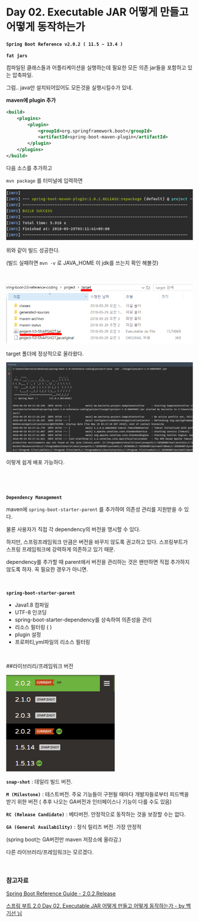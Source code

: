 # Day 02. Executable JAR 어떻게 만들고 어떻게 동작하는가

**`Spring Boot Reference v2.0.2 ( 11.5 ~ 13.4 )`**

**`fat jars`**

컴파일된 클래스들과 어플리케이션을 실행하는데 필요한 모든 의존 jar들을 포함하고 있는 압축파일.

그럼.. java만 설치되어있어도 모든것을 실행시킬수가 있네.


**maven에 plugin 추가**

```XML
<build>
	<plugins>
		<plugin>
			<groupId>org.springframework.boot</groupId>
			<artifactId>spring-boot-maven-plugin</artifactId>
		</plugin>
	</plugins>
</build>
```

다음 소스를 추가하고

`mvn package` 를 터미널에 입력하면

![](assets/markdown-img-paste-20180529031247628.png)

위와 같이 빌드 성공한다.

(빌드 실패하면 `mvn -v` 로 JAVA_HOME 이 jdk를 쓰는지 확인 해볼것)

&nbsp;

![](assets/markdown-img-paste-20180529031410128.png)

target 폴더에 정상적으로 올라왔다.

![](assets/markdown-img-paste-20180529031800339.png)

이렇게 쉽게 배포 가능하다.

&nbsp;

&nbsp;

**`Dependency Management`**

maven에 `spring-boot-starter-parent` 를 추가하여 의존성 관리를 지원받을 수 있다.

물론 사용자가 직접 각 dependency의 버전을 명시할 수 있다.

하지만, 스프링프레임워크 만큼은 버전을 바꾸지 않도록 권고하고 있다. 스프링부트가 스프링 프레임워크에 강력하게 의존하고 있기 때문.

dependency를 추가할 때 parent에서 버전을 관리하는 것은 왠만하면 직접 추가하지 않도록 하자. 꼭 필요한 경우가 아니면.

&nbsp;

**`spring-boot-starter-parent`**

* Java1.8 컴파일
* UTF-8 인코딩
* spring-boot-starter-dependency를 상속하여 의존성을 관리
* 리소스 필터링 ( <filter> )
* plugin 설정
* 프로퍼티,yml파일의 리소스 필터링

&nbsp;
&nbsp;

##라이브러리/프레임워크 버전

![](assets/markdown-img-paste-20180529161443239.png)

**`snap-shot`** : 데일리 빌드 버전.

**`M (Milestone)`** : 테스트버전. 주요 기능들이 구현될 때마다 개발자들로부터 피드백을 받기 위한 버전 ( 추후 나오는 GA버전과 인터페이스나 기능이 다를 수도 있음)

**`RC (Release Candidate)`** : 베타버전. 안정적으로 동작하는 것을 보장할 수는 없다.

**`GA (General Availability)`** : 정식 릴리즈 버전. 가장 안정적

(spring boot는 GA버전만 maven 저장소에 올라감.)

다른 라이브러리/프레임워크는 모르겠다.


&nbsp;
&nbsp;
&nbsp;

### 참고자료

[Spring Boot Reference Guide - 2.0.2.Release](https://docs.spring.io/spring-boot/docs/2.0.2.RELEASE/reference/htmlsingle/#using-boot-maven)

[스프링 부트 2.0 Day 02. Executable JAR 어떻게 만들고 어떻게 동작하는가 - by 백기선 님](https://www.youtube.com/watch?v=PicKx3lDGLk)
